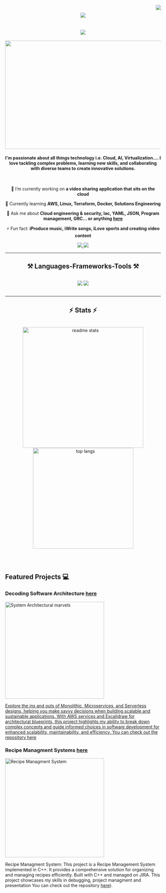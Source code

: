 [<img align="right" src="https://visitor-badge.laobi.icu/badge?page_id=chinapheobe.chinapheobe" />](https://visitor-badge.laobi.icu/badge?page_id=chinapheobe.chinapheobe)

<h1 align="center">
    <img src="https://readme-typing-svg.herokuapp.com/?font=Righteous&size=35&center=true&vCenter=true&width=500&height=70&duration=5000&lines=Hi+Great+Minds!+👋;+I'm+China+Pheobe+Osasah!;" />
</h1>

<h1 align="center">
    <img src="https://readme-typing-svg.herokuapp.com/?font=Righteous&size=25&center=true&vCenter=true&width=600&height=70&duration=5000&lines=Welcome+to+my+world+of+beautiful+chaos!+👋;" />
</h1>


<a data-flickr-embed="true" href="https://www.flickr.com/photos/200458926@N02" title=""><img src="https://live.staticflickr.com/65535/53652298988_e238df0ba0_c.jpg" width="1100" height="350" alt=""/></a>



<h4 align="center">I'm passionate about all things technology i.e. Cloud, AI, Virtualization.... I love tackling complex problems, learning new skills, and collaborating with diverse teams to create innovative solutions.</h4>

<br/>

<div align="center">
 
 🔭 I’m currently working on **a video sharing application that sits on the cloud**
 
 🌱 Currently learning **AWS, Linux, Terraform, Docker, Solutions Engineering**

💬 Ask me about **Cloud engineering & security, Iac, YAML, JSON, Program management, GRC... or anything [here](https://github.com/chinapheobe/chinagpheobe/issues)**

⚡ Fun fact: **iProduce music, iWrite songs, iLove sports and creating video content**

 </div>
 
<div align="center"> 
  <a href="mailto:cosasah5@gmail.com">
    <img src="https://img.shields.io/badge/Gmail-333333?style=for-the-badge&logo=gmail&logoColor=red" />
  </a>
  <a href="https://linkedin.com/in/chichipheobe/" target="_blank">
    <img src="https://img.shields.io/badge/LinkedIn-0077B5?style=for-the-badge&logo=linkedin&logoColor=white" target="_blank" />
  </a>
</div>

 <hr/>
 
<h2 align="center">⚒️ Languages-Frameworks-Tools ⚒️</h2>
<br/>
<div align="center">
    <img src="https://skillicons.dev/icons?i=aws,azure,linux,powershell,windows,terraform,html,css,php,vscode,replit,github,figma,git" />
    <img src="https://skillicons.dev/icons?i=docker,python,cpp,javascript,pytorch,mysql,discord,raspberrypi" /><br>
</div>

<br/>

<hr/>

<h2 align="center">⚡ Stats ⚡</h2>
<br>
<div align="center">
  <img width="390" src="https://github-readme-stats.vercel.app/api?username=chinapheobe&count_private=true&show_icons=true&theme=react&rank_icon=github&border_radius=10" alt="readme stats" />
  <br/>
  <img width="325" src="https://github-readme-stats.vercel.app/api/top-langs/?username=salesp07&hide=html&langs_count=8&layout=compact&theme=react&border_radius=10&size_weight=0.5&count_weight=0.5&exclude_repo=github-readme-stats" alt="top langs" />
</div>


<br/><br/>


## Featured Projects 💻

### Decoding Software Architecture [here](https://github.com/ChinaPheobe/Decoding-Monolithic-Microservices-and-Serverless-Designs./tree/main)

<a data-flickr-embed="true" href="https://www.flickr.com/photos/200458926@N02/53652696004/in/dateposted-public/" title="System Architectural marvels"><img src="https://live.staticflickr.com/65535/53652696004_f6b57b4fb5_n.jpg" width="320" height="313" alt="System Architectural marvels"/>

Explore the ins and outs of Monolithic, Microservices, and Serverless designs, helping you make savvy decisions when building scalable and sustainable applications. With AWS services and Excalidraw for architectural blueprints, this project highlights my ability to break down complex concepts and guide informed choices in software development for enhanced scalability, maintainability, and efficiency. You can check out the repository [here](https://github.com/ChinaPheobe/Decoding-Monolithic-Microservices-and-Serverless-Designs./tree/main)

### Recipe Managment Systems [here](https://github.com/ChinaPheobe/Recipe-Managment-System/tree/main)

<a data-flickr-embed="true" href="https://www.flickr.com/photos/200458926@N02/53652501748/in/dateposted-public/" title="Recipe Managment System"><img src="https://live.staticflickr.com/65535/53652501748_7069c3260f_n.jpg" width="320" height="320" alt="Recipe Managment System"/></a>

Recipe Managment System: This project is a Recipe Management System implemented in C++. It provides a comprehensive solution for organizing and managing recipes efficiently. Built with C++ and managed on JIRA. This project showcases my skills in debugging, project managment and presentation You can check out the repository [here](https://github.com/ChinaPheobe/Recipe-Managment-System/tree/main)).



